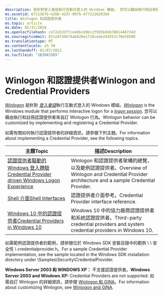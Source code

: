 ```yaml
---
description: 是針對登入會話執行互動式登入的 Windows 模組。 您可以藉由執行和註冊認證提供者來自訂 Winlogon 行為。
ms.assetid: 6721367b-e200-4297-897b-4772226203b0
title: Winlogon 和認證提供者
ms.topic: article
ms.date: 05/31/2018
ms.openlocfilehash: ce72e533f7cee6bc89bc2f995b94b7881448734d
ms.sourcegitcommit: 831e8f3db78ab820e1710cede244553c70e50500
ms.translationtype: MT
ms.contentlocale: zh-TW
ms.lasthandoff: 01/07/2021
ms.locfileid: "103943365"
---
```

# <a name="winlogon-and-credential-providers"></a><span data-ttu-id="d3a51-104">Winlogon 和認證提供者</span><span class="sxs-lookup"><span data-stu-id="d3a51-104">Winlogon and Credential Providers</span></span>

<span data-ttu-id="d3a51-105">[*Winlogon*](../secgloss/w-gly.md) 是針對 [*登入會話*](../secgloss/l-gly.md)執行互動式登入的 Windows 模組。</span><span class="sxs-lookup"><span data-stu-id="d3a51-105">[*Winlogon*](../secgloss/w-gly.md) is the Windows module that performs interactive logon for a [*logon session*](../secgloss/l-gly.md).</span></span> <span data-ttu-id="d3a51-106">您可以藉由執行和註冊認證提供者來自訂 Winlogon 行為。</span><span class="sxs-lookup"><span data-stu-id="d3a51-106">Winlogon behavior can be customized by implementing and registering a Credential Provider.</span></span>

<span data-ttu-id="d3a51-107">如需有關如何執行認證提供者的詳細資訊，請參閱下列主題。</span><span class="sxs-lookup"><span data-stu-id="d3a51-107">For information about implementing a Credential Provider, see the following topics.</span></span>



| <span data-ttu-id="d3a51-108">主題</span><span class="sxs-lookup"><span data-stu-id="d3a51-108">Topic</span></span>                                                                                                           | <span data-ttu-id="d3a51-109">描述</span><span class="sxs-lookup"><span data-stu-id="d3a51-109">Description</span></span>                                                                                            |
|-----------------------------------------------------------------------------------------------------------------|--------------------------------------------------------------------------------------------------------|
| [<span data-ttu-id="d3a51-110">認證提供者驅動的 Windows 登入體驗</span><span class="sxs-lookup"><span data-stu-id="d3a51-110">Credential Provider driven Windows Logon Experience</span></span>](https://go.microsoft.com/fwlink/?LinkId=717287)<br/> | <span data-ttu-id="d3a51-111">Winlogon 和認證提供者架構的總覽，以及範例認證提供者。</span><span class="sxs-lookup"><span data-stu-id="d3a51-111">Overview of Winlogon and Credential Provider architecture and a sample Credential Provider.</span></span><br/> |
| [<span data-ttu-id="d3a51-112">Shell 介面</span><span class="sxs-lookup"><span data-stu-id="d3a51-112">Shell Interfaces</span></span>](../shell/samples-usingthumbnailproviders.md)<br/>                                                                | <span data-ttu-id="d3a51-113">認證提供者介面參考。</span><span class="sxs-lookup"><span data-stu-id="d3a51-113">Credential Provider interface reference.</span></span><br/>                                                    |
| [<span data-ttu-id="d3a51-114">Windows 10 中的認證提供者</span><span class="sxs-lookup"><span data-stu-id="d3a51-114">Credential Providers in Windows 10</span></span>](credential-providers-in-windows.md)<br/>                            | <span data-ttu-id="d3a51-115">Windows 10 中的協力廠商認證提供者和系統認證提供者。</span><span class="sxs-lookup"><span data-stu-id="d3a51-115">Third-party credential providers and system credential providers in Windows 10.</span></span><br/>             |



 

<span data-ttu-id="d3a51-116">如需範例認證提供者的範例，請參閱位於 Windows SDK 安裝目錄中的範例 \\ \\ 安全性 \\ credentialprovider.h。</span><span class="sxs-lookup"><span data-stu-id="d3a51-116">For a sample Credential Provider implementation, see the sample located in the Windows SDK installation directory under \\Samples\\Security\\CredentialProvider.</span></span>

<span data-ttu-id="d3a51-117">**Windows Server 2003 和 WINDOWS XP：** 不支援認證提供者。</span><span class="sxs-lookup"><span data-stu-id="d3a51-117">**Windows Server 2003 and Windows XP:** Credential Providers are not supported.</span></span> <span data-ttu-id="d3a51-118">如需自訂 Winlogon 的詳細資訊，請參閱 [Winlogon 和 GINA](winlogon-and-gina.md)。</span><span class="sxs-lookup"><span data-stu-id="d3a51-118">For information about customizing Winlogon, see [Winlogon and GINA](winlogon-and-gina.md).</span></span>

 

 
